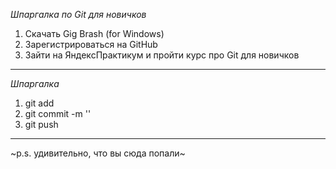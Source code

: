 *Шпаргалка по Git для новичков*

1. Скачать Gig Brash (for Windows)
2. Зарегистрироваться на GitHub
3. Зайти на ЯндексПрактикум и пройти курс про Git для новичков

----

*Шпаргалка*

1. git add
2. git commit -m ''
3. git push

----

~p.s. удивительно, что вы сюда попали~
